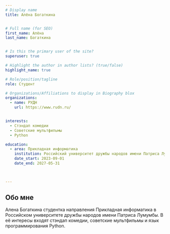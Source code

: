 ```yaml
---
# Display name
title: Алёна Богаткина


# Full name (for SEO)
first_name: Алёна
last_name: Богаткина


# Is this the primary user of the site?
superuser: true

# Highlight the author in author lists? (true/false)
highlight_name: true

# Role/position/tagline
role: Студент

# Organizations/Affiliations to display in Biography blox
organizations:
  - name: РУДН
    url: https://www.rudn.ru/


interests:
  - Стэндап комедии
  - Советские мультфильмы
  - Python

education:
  - area: Прикладная информатика
    institution: Российский университет дружбы народов имени Патриса Лумумбы
    date_start: 2023-09-01
    date_end: 2027-05-31
  


---
```


## Обо мне

Алена Богаткина студентка направления Прикладная информатика в Российском университете дружбы народов имени Патриса Лумумбы. В её интересы входят стэндап комедии, советские мультфильмы и язык программирования Python.
